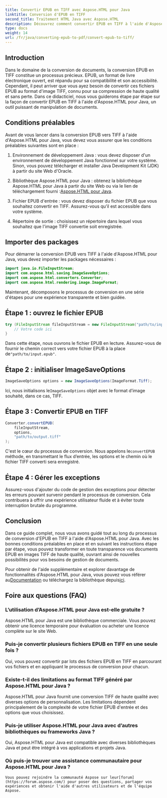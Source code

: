 ```yaml
---
title: Convertir EPUB en TIFF avec Aspose.HTML pour Java
linktitle: Conversion d'EPUB en TIFF
second_title: Traitement HTML Java avec Aspose.HTML
description: Découvrez comment convertir EPUB en TIFF à l'aide d'Aspose.HTML pour Java. Suivez notre guide étape par étape pour une conversion de documents de haute qualité.
type: docs
weight: 14
url: /fr/java/converting-epub-to-pdf/convert-epub-to-tiff/
---
```


## Introduction

Dans le domaine de la conversion de documents, la conversion EPUB en TIFF constitue un processus précieux. EPUB, un format de livre électronique ouvert, est répandu pour sa compatibilité et son accessibilité. Cependant, il peut arriver que vous ayez besoin de convertir ces fichiers EPUB au format d'image TIFF, connu pour sa compression de haute qualité et sans perte. Dans ce didacticiel, nous vous guiderons étape par étape sur la façon de convertir EPUB en TIFF à l'aide d'Aspose.HTML pour Java, un outil puissant de manipulation de documents.

## Conditions préalables

Avant de vous lancer dans la conversion EPUB vers TIFF à l'aide d'Aspose.HTML pour Java, vous devez vous assurer que les conditions préalables suivantes sont en place :

1. Environnement de développement Java : vous devez disposer d'un environnement de développement Java fonctionnel sur votre système. Sinon, vous pouvez télécharger et installer Java Development Kit (JDK) à partir du site Web d'Oracle.

2.  Bibliothèque Aspose.HTML pour Java : obtenez la bibliothèque Aspose.HTML pour Java à partir du site Web ou via le lien de téléchargement fourni :[Aspose.HTML pour Java](https://releases.aspose.com/html/java/).

3. Fichier EPUB d'entrée : vous devez disposer du fichier EPUB que vous souhaitez convertir en TIFF. Assurez-vous qu’il est accessible dans votre système.

4. Répertoire de sortie : choisissez un répertoire dans lequel vous souhaitez que l'image TIFF convertie soit enregistrée.

## Importer des packages

Pour démarrer la conversion EPUB vers TIFF à l'aide d'Aspose.HTML pour Java, vous devez importer les packages nécessaires :

```java
import java.io.FileInputStream;
import com.aspose.html.saving.ImageSaveOptions;
import com.aspose.html.converters.Converter;
import com.aspose.html.rendering.image.ImageFormat;
```

Maintenant, décomposons le processus de conversion en une série d'étapes pour une expérience transparente et bien guidée.


## Étape 1 : ouvrez le fichier EPUB

```java
try (FileInputStream fileInputStream = new FileInputStream("path/to/input.epub")) {
    // Votre code ici
}
```

Dans cette étape, nous ouvrons le fichier EPUB en lecture. Assurez-vous de fournir le chemin correct vers votre fichier EPUB à la place de`"path/to/input.epub"`.

## Étape 2 : initialiser ImageSaveOptions

```java
ImageSaveOptions options = new ImageSaveOptions(ImageFormat.Tiff);
```

 Ici, nous initialisons le`ImageSaveOptions` objet avec le format d’image souhaité, dans ce cas, TIFF.

## Étape 3 : Convertir EPUB en TIFF

```java
Converter.convertEPUB(
    fileInputStream,
    options,
    "path/to/output.tiff"
);
```

 C'est le cœur du processus de conversion. Nous appelons le`convertEPUB` méthode, en transmettant le flux d’entrée, les options et le chemin où le fichier TIFF converti sera enregistré.

## Étape 4 : Gérer les exceptions

Assurez-vous d'ajouter du code de gestion des exceptions pour détecter les erreurs pouvant survenir pendant le processus de conversion. Cela contribuera à offrir une expérience utilisateur fluide et à éviter toute interruption brutale du programme.

## Conclusion

Dans ce guide complet, nous vous avons guidé tout au long du processus de conversion d'EPUB en TIFF à l'aide d'Aspose.HTML pour Java. Avec les bonnes conditions préalables en place et en suivant les instructions étape par étape, vous pouvez transformer en toute transparence vos documents EPUB en images TIFF de haute qualité, ouvrant ainsi de nouvelles possibilités pour vos besoins de gestion de documents.

Pour obtenir de l'aide supplémentaire et explorer davantage de fonctionnalités d'Aspose.HTML pour Java, vous pouvez vous référer au[Documentation](https://reference.aspose.com/html/java/) ou téléchargez la bibliothèque depuis[ici](https://releases.aspose.com/html/java/).

## Foire aux questions (FAQ)

### L’utilisation d’Aspose.HTML pour Java est-elle gratuite ?
   Aspose.HTML pour Java est une bibliothèque commerciale. Vous pouvez obtenir une licence temporaire pour évaluation ou acheter une licence complète sur le site Web.

### Puis-je convertir plusieurs fichiers EPUB en TIFF en une seule fois ?
   Oui, vous pouvez convertir par lots des fichiers EPUB en TIFF en parcourant vos fichiers et en appliquant le processus de conversion pour chacun.

### Existe-t-il des limitations au format TIFF généré par Aspose.HTML pour Java ?
   Aspose.HTML pour Java fournit une conversion TIFF de haute qualité avec diverses options de personnalisation. Les limitations dépendent principalement de la complexité de votre fichier EPUB d'entrée et des options que vous choisissez.

### Puis-je utiliser Aspose.HTML pour Java avec d’autres bibliothèques ou frameworks Java ?
   Oui, Aspose.HTML pour Java est compatible avec diverses bibliothèques Java et peut être intégré à vos applications et projets Java.

### Où puis-je trouver une assistance communautaire pour Aspose.HTML pour Java ?
    Vous pouvez rejoindre la communauté Aspose sur leur[forum](https://forum.aspose.com/) pour poser des questions, partager vos expériences et obtenir l'aide d'autres utilisateurs et de l'équipe Aspose.
